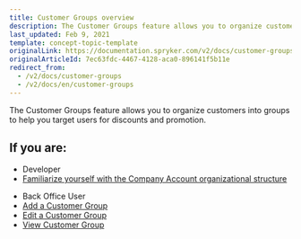```yaml
---
title: Customer Groups overview
description: The Customer Groups feature allows you to organize customers into groups to help you target users for discounts and promotions.
last_updated: Feb 9, 2021
template: concept-topic-template
originalLink: https://documentation.spryker.com/v2/docs/customer-groups
originalArticleId: 7ec63fdc-4467-4128-aca0-896141f5b11e
redirect_from:
  - /v2/docs/customer-groups
  - /v2/docs/en/customer-groups
---
```


The Customer Groups feature allows you to organize customers into groups to help you target users for discounts and promotion.

 ## If you are:

<div class="mr-container">
    <div class="mr-list-container">
        <!-- col1 -->
        <div class="mr-col">
            <ul class="mr-list mr-list-green">
                <li class="mr-title">Developer</li>
                <li><a href="/docs/scos/dev/feature-walkthroughs/{{page.version}}/customer-account-management-feature-walkthrough/reference-information-customer-module-overview.html" class="mr-link">Familiarize yourself with the Company Account organizational structure</a></li>
                 </ul>
        </div>
         <!-- col2 -->
        <div class="mr-col">
            <ul class="mr-list mr-list-blue">
                <li class="mr-title"> Back Office User</li>
                <li><a href="/docs/scos/user/back-office-user-guides/{{page.version}}/customer/customer-customer-access-customer-groups/managing-customer-groups.html#adding-a-customer-group" class="mr-link">Add a Customer Group</a></li>
                <li><a href="/docs/scos/user/back-office-user-guides/{{page.version}}/customer/customer-customer-access-customer-groups/managing-customer-groups.html#editing-a-customer-group" class="mr-link">Edit a Customer Group</a></li>
                <li><a href="/docs/scos/user/back-office-user-guides/{{page.version}}/customer/customer-customer-access-customer-groups/managing-customer-groups.html#viewing-customer-groups" class="mr-link">View Customer Group</a></li>
               </ul>
        </div>
         </div>
</div>
